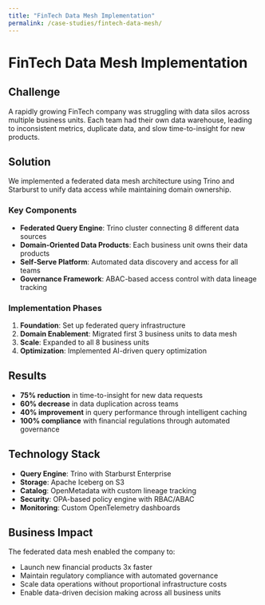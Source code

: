 ```yaml
---
title: "FinTech Data Mesh Implementation"
permalink: /case-studies/fintech-data-mesh/
---
```

# FinTech Data Mesh Implementation

## Challenge
A rapidly growing FinTech company was struggling with data silos across multiple business units. Each team had their own data warehouse, leading to inconsistent metrics, duplicate data, and slow time-to-insight for new products.

## Solution
We implemented a federated data mesh architecture using Trino and Starburst to unify data access while maintaining domain ownership.

### Key Components
- **Federated Query Engine**: Trino cluster connecting 8 different data sources
- **Domain-Oriented Data Products**: Each business unit owns their data products
- **Self-Serve Platform**: Automated data discovery and access for all teams
- **Governance Framework**: ABAC-based access control with data lineage tracking

### Implementation Phases
1. **Foundation**: Set up federated query infrastructure
2. **Domain Enablement**: Migrated first 3 business units to data mesh
3. **Scale**: Expanded to all 8 business units
4. **Optimization**: Implemented AI-driven query optimization

## Results
- **75% reduction** in time-to-insight for new data requests
- **60% decrease** in data duplication across teams
- **40% improvement** in query performance through intelligent caching
- **100% compliance** with financial regulations through automated governance

## Technology Stack
- **Query Engine**: Trino with Starburst Enterprise
- **Storage**: Apache Iceberg on S3
- **Catalog**: OpenMetadata with custom lineage tracking
- **Security**: OPA-based policy engine with RBAC/ABAC
- **Monitoring**: Custom OpenTelemetry dashboards

## Business Impact
The federated data mesh enabled the company to:
- Launch new financial products 3x faster
- Maintain regulatory compliance with automated governance
- Scale data operations without proportional infrastructure costs
- Enable data-driven decision making across all business units
